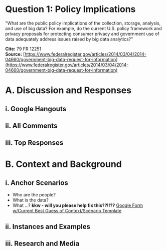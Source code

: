 # Question 1: Policy Implications

"What are the public policy implications of the collection, storage, analysis, and use of big data? For example, do the current U.S. policy framework and privacy proposals for protecting consumer privacy and government use of data adequately address issues raised by big data analytics?"  

**Cite:** 79 FR 12251  
**Source:** [https://www.federalregister.gov/articles/2014/03/04/2014-04660/government-big-data-request-for-information](https://www.federalregister.gov/articles/2014/03/04/2014-04660/government-big-data-request-for-information)

# A. Discussion and Responses

## i. Google Hangouts

## ii. All Comments

## iii. Top Responses

# B.  Context and Background

## i. Anchor Scenarios

* Who are the people?
* What is the data?
* What ...?
**kkw - will you please help fix this??!!??**
[Google Form w/Current Best Guess of Context/Scenario Template](https://docs.google.com/a/civics.com/document/d/17A8fp89gJ0MROTorrOtLENRuil5fUqNXh1OcppEwt2s/edit)

## ii. Instances and Examples

## iii. Research and Media

